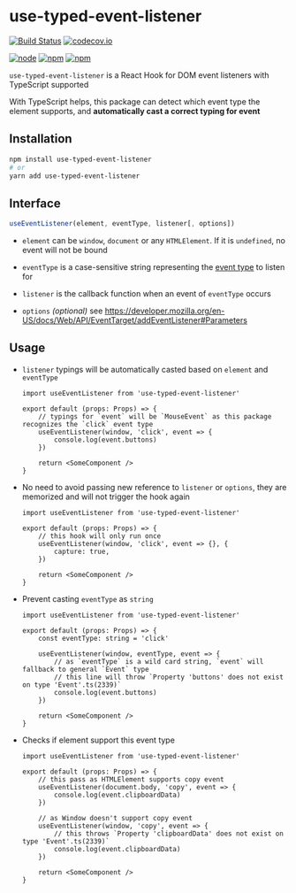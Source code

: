# use-typed-event-listener

[![Build Status](https://img.shields.io/circleci/project/foray1010/use-typed-event-listener/master.svg)](https://circleci.com/gh/foray1010/use-typed-event-listener/tree/master)
[![codecov.io](https://img.shields.io/codecov/c/github/foray1010/use-typed-event-listener.svg)](https://codecov.io/github/foray1010/use-typed-event-listener?branch=master)

[![node](https://img.shields.io/node/v/use-typed-event-listener.svg)](https://www.npmjs.com/package/use-typed-event-listener)
[![npm](https://img.shields.io/npm/dm/use-typed-event-listener.svg)](https://www.npmjs.com/package/use-typed-event-listener)
[![npm](https://img.shields.io/npm/l/use-typed-event-listener.svg)](https://www.npmjs.com/package/use-typed-event-listener)

`use-typed-event-listener` is a React Hook for DOM event listeners with TypeScript supported

With TypeScript helps, this package can detect which event type the element supports, and **automatically cast a correct typing for event**

## Installation

```sh
npm install use-typed-event-listener
# or
yarn add use-typed-event-listener
```

## Interface

```js
useEventListener(element, eventType, listener[, options])
```

-   `element` can be `window`, `document` or any `HTMLElement`. If it is `undefined`, no event will not be bound

-   `eventType` is a case-sensitive string representing the [event type](https://developer.mozilla.org/en-US/docs/Web/Events) to listen for

-   `listener` is the callback function when an event of `eventType` occurs

-   `options` _(optional)_ see <https://developer.mozilla.org/en-US/docs/Web/API/EventTarget/addEventListener#Parameters>

## Usage

-   `listener` typings will be automatically casted based on `element` and `eventType`

    ```tsx
    import useEventListener from 'use-typed-event-listener'

    export default (props: Props) => {
        // typings for `event` will be `MouseEvent` as this package recognizes the `click` event type
        useEventListener(window, 'click', event => {
            console.log(event.buttons)
        })

        return <SomeComponent />
    }
    ```

-   No need to avoid passing new reference to `listener` or `options`, they are memorized and will not trigger the hook again

    ```tsx
    import useEventListener from 'use-typed-event-listener'

    export default (props: Props) => {
        // this hook will only run once
        useEventListener(window, 'click', event => {}, {
            capture: true,
        })

        return <SomeComponent />
    }
    ```

-   Prevent casting `eventType` as `string`

    ```tsx
    import useEventListener from 'use-typed-event-listener'

    export default (props: Props) => {
        const eventType: string = 'click'

        useEventListener(window, eventType, event => {
            // as `eventType` is a wild card string, `event` will fallback to general `Event` type
            // this line will throw `Property 'buttons' does not exist on type 'Event'.ts(2339)`
            console.log(event.buttons)
        })

        return <SomeComponent />
    }
    ```

-   Checks if element support this event type

    ```tsx
    import useEventListener from 'use-typed-event-listener'

    export default (props: Props) => {
        // this pass as HTMLElement supports copy event
        useEventListener(document.body, 'copy', event => {
            console.log(event.clipboardData)
        })

        // as Window doesn't support copy event
        useEventListener(window, 'copy', event => {
            // this throws `Property 'clipboardData' does not exist on type 'Event'.ts(2339)`
            console.log(event.clipboardData)
        })

        return <SomeComponent />
    }
    ```
